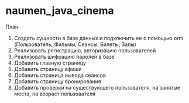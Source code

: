 # naumen_java_cinema
План:
1.	Создать сущности в базе данных и подключить ее с помощью orm 
(Пользователь, Фильмы, Сеансы, Билеты, Залы)
2. Реализовать регистрацию, авторизацию пользователей 
3. Реализовать шифрацию паролей в базе
4. Добавить главную страницу
5. Добавить страницу афиши
6. Добавить страница вывода сеансов
7. Добавить страницу бронирования
8. Добавить проверки на существующего пользователя, на занятые места, на возраст пользователя
